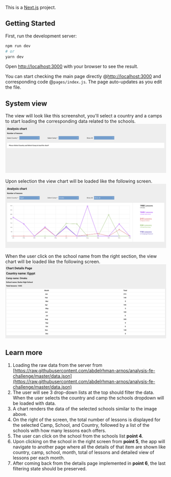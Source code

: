 This is a [Next.js](https://nextjs.org/) project.

## Getting Started

First, run the development server:

```bash
npm run dev
# or
yarn dev
```

Open [http://localhost:3000](http://localhost:3000) with your browser to see the result.

You can start checking the main page directly @[http://localhost:3000](http://localhost:3000) and corresponding code @`pages/index.js`.
The page auto-updates as you edit the file.
## System view

The view will look like this screenshot, you'll select a country and a camps to start loading the corresponding data related to the schools.
![design](https://github.com/rawdaelsakka/chart-assessment/blob/main/public/1.png)

Upon selection the view chart will be loaded like the following screen.
![design](https://github.com/rawdaelsakka/chart-assessment/blob/main/public/2.png)

When the user click on the school name from the right section, the view chart will be loaded like the following screen.
![design](https://github.com/rawdaelsakka/chart-assessment/blob/main/public/3.png)

## Learn more
1. Loading the raw data from the server from [https://raw.githubusercontent.com/abdelrhman-arnos/analysis-fe-challenge/master/data.json](https://raw.githubusercontent.com/abdelrhman-arnos/analysis-fe-challenge/master/data.json)
2. The user will see 3 drop-down lists at the top should filter the data. When the user selects the country and camp the schools dropdown will be loaded with data.
3. A chart renders the data of the selected schools similar to the image above.
4. On the right of the screen, the total number of lessons is displayed for the selected Camp, School, and Country, followed by a list of the schools with how many lessons each offers.
5. The user can click on the school from the schools list **point 4**.
6. Upon clicking on the school in the right screen from **point 5**, the app will navigate to another page where all the details of that item are shown like country, camp, school, month, total of lessons and detailed view of lessons per each month.
7. After coming back from the details page implemented in **point 6**, the last filtering state should be preserved.
